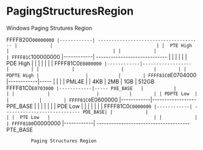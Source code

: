 # PagingStructuresRegion
Windows Paging Strutures Region

FFFF8200`00000000 |------------| --------------------------------------
		              |            |                                      |
		              |  PTE High  |                                      |
                  |            |                                      |
FFFF81C`100000000 |------------| -----------------------------        |
                  |            |                             |        |
                  |  PDE High  |                             |        |
	                |            |                             |        |
FFFF81C0`E0800000 |------------|------------------           |        |
	                |            |                 |           |        |
	                | PDPTE High |                 |           |        |
FFFF81C0`E0704000 |------------|-----            |           |        |
	                | PML4E      |    | 4KB        | 2MB       | 1GB    | 512GB
FFFF81C0`E0703000 |------------|----- PXE_BASE   |           |        |
	                |            |                 |           |        |
	                | PDPTE Low  |                 |           |        |
FFFF81C0`E0600000 |------------|------------------ PPE_BASE  |        |
                  |            |                             |        |
                  |  PDE Low   |                             |        |
	                |            |                             |        |
FFFF81C0`C0000000 |------------| ---------------------------- PDE_BASE|
	                |            |                                      |
		              |  PTE Low   |                                      |
		              |            |                                      |
FFFF8180`00000000 |------------| -------------------------------------- PTE_BASE
                      
             Paging Structures Region 
